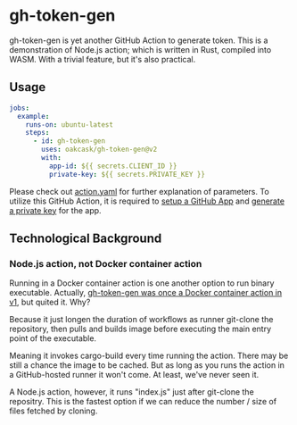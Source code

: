 # gh-token-gen

gh-token-gen is yet another GitHub Action to generate token.
This is a demonstration of Node.js action; which is written in Rust, compiled into WASM.
With a trivial feature, but it's also practical.

## Usage

```yaml
jobs:
  example:
    runs-on: ubuntu-latest
    steps:
      - id: gh-token-gen
        uses: oakcask/gh-token-gen@v2
        with:
          app-id: ${{ secrets.CLIENT_ID }}
          private-key: ${{ secrets.PRIVATE_KEY }}
```

Please check out [action.yaml](./action.yaml) for further explanation of parameters.
To utilize this GitHub Action,
it is required to [setup a GitHub App][setup] and [generate a private key][generate] for the app.

[setup]: https://docs.github.com/en/apps/creating-github-apps/about-creating-github-apps/about-creating-github-apps
[generate]: https://docs.github.com/en/enterprise-cloud@latest/apps/creating-github-apps/authenticating-with-a-github-app/managing-private-keys-for-github-apps

## Technological Background

### Node.js action, not Docker container action

Running in a Docker container action is one another option to run binary executable.
Actually, [gh-token-gen was once a Docker container action in v1][v1],
but quited it. Why?

Because it just longen the duration of workflows as runner git-clone the repository,
then pulls and builds image before executing the main entry point of the executable.

Meaning it invokes cargo-build every time running the action. 
There may be still a chance the image to be cached.
But as long as you runs the action in a GitHub-hosted runner it won't come.
At least, we've never seen it.

A Node.js action, however, it runs "index.js" just after git-clone the repositry.
This is the fastest option if we can reduce the number / size of files fetched by cloning.

[v1]: https://github.com/oakcask/gh-token-gen/tree/v1.0.2
